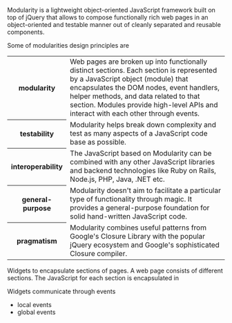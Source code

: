 Modularity is a lightweight object-oriented JavaScript framework built on top of jQuery 
that allows to compose functionally rich web pages 
in an object-oriented and testable manner out of cleanly separated and reusable components. 


Some of modularities design principles are

<table>
  <tr>
    <th>modularity</th>
    <td>Web pages are broken up into functionally distinct sections. Each section is represented
      by a JavaScript object (module) that encapsulates the DOM nodes, event handlers, 
      helper methods, and data related to that section. 
      Modules provide high-level APIs and interact with each other through events.
    </td>
  </tr>
  <tr>
    <th>testability</th>
    <td>
      Modularity helps break down complexity and test as many aspects of a JavaScript code base 
      as possible.
    </td>
  </tr>
  <tr>
    <th>interoperability</th>
    <td>
      The JavaScript based on Modularity can be combined with any other JavaScript libraries and
      backend technologies like Ruby on Rails, Node.js, PHP, Java, .NET etc.
    </td>
  </tr>
  <tr>
    <th>general-purpose</th>
    <td>
      Modularity doesn't aim to facilitate a particular type of functionality through magic.
      It provides a general-purpose foundation for solid hand-written JavaScript code.
  </tr>
  <tr>
    <th>pragmatism</th>
    <td>
      Modularity combines useful patterns from Google's Closure Library 
      with the popular jQuery ecosystem and Google's sophisticated Closure compiler. 
    </td>
  </tr>
</table>


Widgets to encapsulate sections of pages.
A web page consists of different sections. The JavaScript for each section is encapsulated in 

Widgets communicate through events
- local events
- global events
